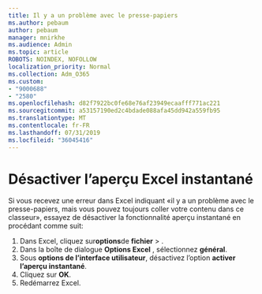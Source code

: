 ```yaml
---
title: Il y a un problème avec le presse-papiers
ms.author: pebaum
author: pebaum
manager: mnirkhe
ms.audience: Admin
ms.topic: article
ROBOTS: NOINDEX, NOFOLLOW
localization_priority: Normal
ms.collection: Adm_O365
ms.custom:
- "9000688"
- "2580"
ms.openlocfilehash: d82f7922bc0fe68e76af23949ecaafff771ac221
ms.sourcegitcommit: a53157190ed2c4bdade088afa45dd942a559fb95
ms.translationtype: MT
ms.contentlocale: fr-FR
ms.lasthandoff: 07/31/2019
ms.locfileid: "36045416"
---
```

# <a name="disable-excel-live-preview"></a>Désactiver l’aperçu Excel instantané

Si vous recevez une erreur dans Excel indiquant «il y a un problème avec le presse-papiers, mais vous pouvez toujours coller votre contenu dans ce classeur», essayez de désactiver la fonctionnalité aperçu instantané en procédant comme suit:

1. Dans Excel, cliquez sur**options**de **fichier** > .
3. Dans la boîte de dialogue **Options Excel** , sélectionnez **général**.
4. Sous **options de l’interface utilisateur**, désactivez l’option **activer l’aperçu instantané**.
5. Cliquez sur **OK**.
6. Redémarrez Excel.